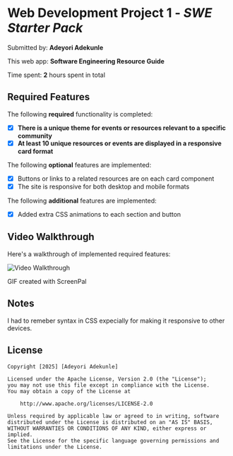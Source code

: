 # Web Development Project 1 - *SWE Starter Pack*

Submitted by: **Adeyori Adekunle**

This web app: **Software Engineering Resource Guide**

Time spent: **2** hours spent in total

## Required Features

The following **required** functionality is completed:

- [X] **There is a unique theme for events or resources relevant to a specific community**
- [X] **At least 10 unique resources or events are displayed in a responsive card format**

The following **optional** features are implemented:

- [X] Buttons or links to a related resources are on each card component
- [X] The site is responsive for both desktop and mobile formats

The following **additional** features are implemented:

* [X] Added extra CSS animations to each section and button
## Video Walkthrough

Here's a walkthrough of implemented required features:

<img src='https://somup.com/cTnuqz72ke' title='Video Walkthrough' width='' alt='Video Walkthrough' />

<!-- Replace this with whatever GIF tool you used! -->
GIF created with ScreenPal 
<!-- Recommended tools:
[Kap](https://getkap.co/) for macOS
[ScreenToGif](https://www.screentogif.com/) for Windows
[peek](https://github.com/phw/peek) for Linux. -->

## Notes

I had to remeber syntax in CSS expecially for making it responsive to other devices.

## License

    Copyright [2025] [Adeyori Adekunle]

    Licensed under the Apache License, Version 2.0 (the "License");
    you may not use this file except in compliance with the License.
    You may obtain a copy of the License at

        http://www.apache.org/licenses/LICENSE-2.0

    Unless required by applicable law or agreed to in writing, software
    distributed under the License is distributed on an "AS IS" BASIS,
    WITHOUT WARRANTIES OR CONDITIONS OF ANY KIND, either express or implied.
    See the License for the specific language governing permissions and
    limitations under the License.
